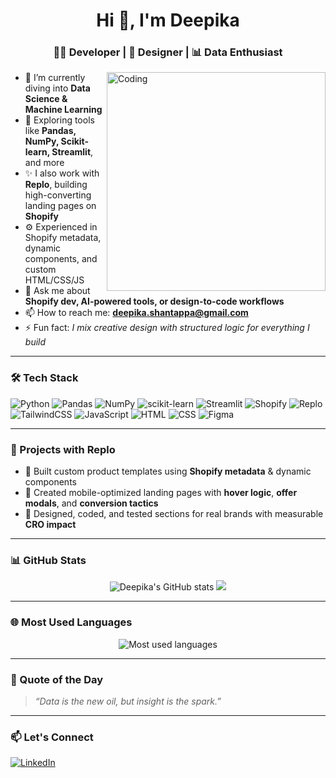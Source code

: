 <h1 align="center">Hi 👋, I'm Deepika</h1>
<h3 align="center">👩‍💻 Developer | 🎨 Designer | 📊 Data Enthusiast</h3>

<img align="right" alt="Coding" width="350" src="https://media.giphy.com/media/3oKIPwoeGErMmaI43C/giphy.gif">

- 🔭 I’m currently diving into **Data Science & Machine Learning**
- 🌱 Exploring tools like **Pandas, NumPy, Scikit-learn, Streamlit**, and more
- ✨ I also work with **Replo**, building high-converting landing pages on **Shopify**
- ⚙️ Experienced in Shopify metadata, dynamic components, and custom HTML/CSS/JS
- 💬 Ask me about **Shopify dev, AI-powered tools, or design-to-code workflows**
- 📫 How to reach me: **deepika.shantappa@gmail.com**
- ⚡ Fun fact: *I mix creative design with structured logic for everything I build*

---

### 🛠️ Tech Stack
![Python](https://img.shields.io/badge/-Python-333?style=flat&logo=python)
![Pandas](https://img.shields.io/badge/-Pandas-333?style=flat&logo=pandas)
![NumPy](https://img.shields.io/badge/-NumPy-333?style=flat&logo=numpy)
![scikit-learn](https://img.shields.io/badge/-scikit--learn-333?style=flat&logo=scikit-learn)
![Streamlit](https://img.shields.io/badge/-Streamlit-333?style=flat&logo=streamlit)
![Shopify](https://img.shields.io/badge/-Shopify-333?style=flat&logo=shopify)
![Replo](https://img.shields.io/badge/-Replo-333?style=flat&logo=shopify)
![TailwindCSS](https://img.shields.io/badge/-TailwindCSS-333?style=flat&logo=tailwind-css)
![JavaScript](https://img.shields.io/badge/-JavaScript-333?style=flat&logo=javascript)
![HTML](https://img.shields.io/badge/-HTML5-333?style=flat&logo=html5)
![CSS](https://img.shields.io/badge/-CSS3-333?style=flat&logo=css3)
![Figma](https://img.shields.io/badge/-Figma-333?style=flat&logo=figma)

---

### 🚀 Projects with Replo
- 🔹 Built custom product templates using **Shopify metadata** & dynamic components  
- 🔹 Created mobile-optimized landing pages with **hover logic**, **offer modals**, and **conversion tactics**
- 🔹 Designed, coded, and tested sections for real brands with measurable **CRO impact**

---

### 📊 GitHub Stats
<p align="center">
  <img src="https://github-readme-stats.vercel.app/api?username=deepika68509&show_icons=true&theme=radical" alt="Deepika's GitHub stats" />
  <img src="https://github-readme-streak-stats.herokuapp.com/?user=deepika68509&theme=radical" />
</p>

---

### 🌐 Most Used Languages
<p align="center">
  <img src="https://github-readme-stats.vercel.app/api/top-langs/?username=deepika68509&layout=compact&theme=radical" alt="Most used languages" />
</p>

---

### 🎯 Quote of the Day
> *“Data is the new oil, but insight is the spark.”*

---

### 📫 Let's Connect
[![LinkedIn](https://img.shields.io/badge/-LinkedIn-blue?style=flat&logo=linkedin)](https://www.linkedin.com/in/deepika-s-7494a7258/)
